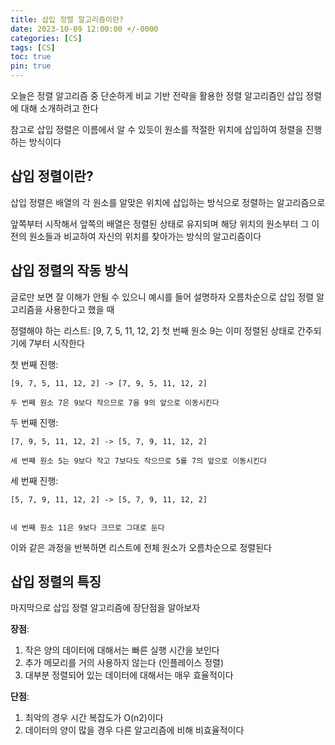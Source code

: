 ```yaml
---
title: 삽입 정렬 알고리즘이란?
date: 2023-10-09 12:00:00 +/-0000
categories: [CS]
tags: [CS]
toc: true
pin: true
---
```


오늘은 정렬 알고리즘 중 단순하게 비교 기반 전략을 활용한 정렬 알고리즘인 삽입 정렬에 대해 소개하려고 한다

참고로 삽입 정렬은 이름에서 알 수 있듯이 원소를 적절한 위치에 삽입하여 정렬을 진행하는 방식이다

## 삽입 정렬이란?

삽입 정렬은 배열의 각 원소를 알맞은 위치에 삽입하는 방식으로 정렬하는 알고리즘으로

앞쪽부터 시작해서 앞쪽의 배열은 정렬된 상태로 유지되며 해당 위치의 원소부터 그 이전의 원소들과 비교하여 자신의 위치를 찾아가는 방식의 알고리즘이다

## 삽입 정렬의 작동 방식

글로만 보면 잘 이해가 안될 수 있으니 예시를 들어
설명하자 오름차순으로 삽입 정렬 알고리즘을 사용한다고 했을 때

정렬해야 하는 리스트: [9, 7, 5, 11, 12, 2]
첫 번째 원소 9는 이미 정렬된 상태로 간주되기에 7부터 시작한다

첫 번째 진행:

~~~
[9, 7, 5, 11, 12, 2] -> [7, 9, 5, 11, 12, 2]

두 번째 원소 7은 9보다 작으므로 7을 9의 앞으로 이동시킨다
~~~

두 번째 진행:

~~~
[7, 9, 5, 11, 12, 2] -> [5, 7, 9, 11, 12, 2]

세 번째 원소 5는 9보다 작고 7보다도 작으므로 5를 7의 앞으로 이동시킨다
~~~

세 번째 진행:

~~~
[5, 7, 9, 11, 12, 2] -> [5, 7, 9, 11, 12, 2]


네 번째 원소 11은 9보다 크므로 그대로 둔다
~~~

이와 같은 과정을 반복하면 리스트에 전체 원소가 오름차순으로 정렬된다

## 삽입 정렬의 특징

마지막으로 삽입 정렬 알고리즘에 장단점을 알아보자

**장점**:
1. 작은 양의 데이터에 대해서는 빠른 실행 시간을 보인다
2. 추가 메모리를 거의 사용하지 않는다 (인플레이스 정렬)
3. 대부분 정렬되어 있는 데이터에 대해서는 매우 효율적이다

**단점**:
1. 최악의 경우 시간 복잡도가 O(n2)이다
2. 데이터의 양이 많을 경우 다른 알고리즘에 비해 비효율적이다


